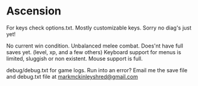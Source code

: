# Ascension
For keys check options.txt. Mostly customizable keys. Sorry no diag's just yet!

No current win condition. Unbalanced melee combat. Does'nt have full saves yet. (level, xp, and a few others)
Keyboard support for menus is limited, sluggish or non existent. Mouse support is full.

debug/debug.txt for game logs. Run into an error? Email me the save file and debug.txt file at markmckinleyshred@gmail.com
